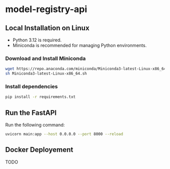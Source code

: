 # model-registry-api

## Local Installation on Linux
- Python 3.12 is required.
- Miniconda is recommended for managing Python environments.
### Download and Install Miniconda

```Bash
wget https://repo.anaconda.com/miniconda/Miniconda3-latest-Linux-x86_64.sh
sh Miniconda3-latest-Linux-x86_64.sh
```

### Install dependencies

```Bash
pip install -r requirements.txt
```

## Run the FastAPI

Run the following command:

```Bash
uvicorn main:app --host 0.0.0.0 --port 8000 --reload
```
## Docker Deployement

TODO

